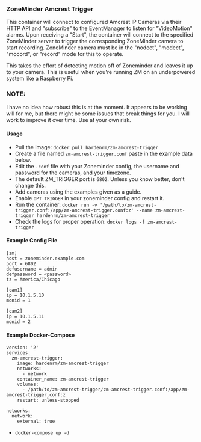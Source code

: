 ### ZoneMinder Amcrest Trigger
This container will connect to configured Amcrest IP Cameras via their HTTP API and "subscribe" to the EventManager to listen for "VideoMotion" alarms.
Upon receiving a "Start", the container will connect to the specified ZoneMinder server to trigger the corresponding ZoneMinder camera to start recording.
ZoneMinder camera must be in the "nodect", "modect", "mocord", or "record" mode for this to operate.

This takes the effort of detecting motion off of Zoneminder and leaves it up to your camera. This is useful when you're running ZM on an underpowered system like a Raspberry Pi.

### NOTE:
I have no idea how robust this is at the moment. It appears to be working will for me, but there might be some issues that break things for you.
I will work to improve it over time.
Use at your own risk.

#### Usage
- Pull the image: `docker pull hardenrm/zm-amcrest-trigger`
- Create a file named `zm-amcrest-trigger.conf` paste in the example data below.
- Edit the `.conf` file with your Zoneminder config, the username and password for the cameras, and your timezone.
- The default ZM_TRIGGER port is `6802`. Unless you know better, don't change this.
- Add cameras using the examples given as a guide.
- Enable `OPT_TRIGGER` in your zoneminder config and restart it.
- Run the container: `docker run -v '/path/to/zm-amcrest-trigger.conf:/app/zm-amcrest-trigger.conf:z' --name zm-amcrest-trigger hardenrm/zm-amcrest-trigger`
- Check the logs for proper operation: `docker logs -f zm-amcrest-trigger`

#### Example Config File
```
[zm]
host = zoneminder.example.com
port = 6802
defusername = admin
defpassword = <password>
tz = America/Chicago

[cam1]
ip = 10.1.5.10
monid = 1

[cam2]
ip = 10.1.5.11
monid = 2
```

#### Example Docker-Compose
```
version: '2'
services:
  zm-amcrest-trigger:
    image: hardenrm/zm-amcrest-trigger
    networks:
      - network
    container_name: zm-amcrest-trigger
    volumes:
      - /path/to/zm-amcrest-trigger/zm-amcrest-trigger.conf:/app/zm-amcrest-trigger.conf:z
    restart: unless-stopped

networks:
  network:
    external: true
```
- `docker-compose up -d`